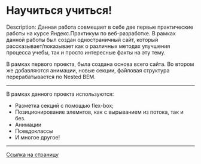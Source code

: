 # Научиться учиться!
Description: 
Данная работа совмещает в себе две первые практические работы на курсе Яндекс.Практикум по веб-разработке.
В рамках данной работы был создан одностраничный сайт, который рассказывает/показывает как о различных методах улучшения процесса учебы,
так и просто интересные факты на эту тему.

В рамках первого проекта, была создана основа всего сайта. Во втором же добавляются анимации, новые секции, файловая структура перерабатывается по Nested BEM.
__________________________________________
В рамках данного проекта используются: 
* Разметка секций с помощью flex-box;
* Позиционирование элемнтов, как с вырыванием из потока, так и без.
* Анимации
* Псевдоклассы
* И многое другое!
__________________________________________

[Ссылка на страницу](https://igor0sipov.github.io/how-to-learn/)
